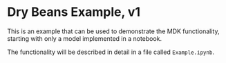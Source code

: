 # Dry Beans Example, v1

This is an example that can be used to demonstrate the MDK functionality,
starting with only a model implemented in a notebook.

The functionality will be described in detail in a file called `Example.ipynb`.
